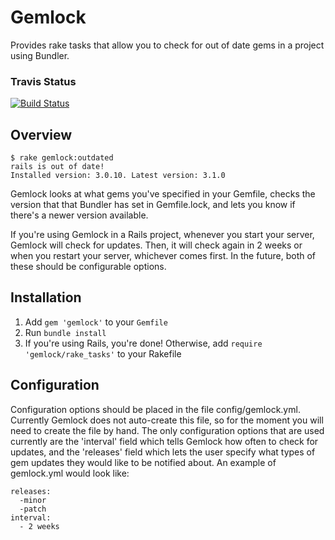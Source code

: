 Gemlock
=======

Provides rake tasks that allow you to check for out of date gems in a project
using Bundler.

### Travis Status

[![Build Status](https://secure.travis-ci.org/skalnik/gemlock.png)](http://travis-ci.org/skalnik/gemlock)

Overview
--------

    $ rake gemlock:outdated
    rails is out of date!
    Installed version: 3.0.10. Latest version: 3.1.0

Gemlock looks at what gems you've specified in your Gemfile, checks the version
that that Bundler has set in Gemfile.lock, and lets you know if there's a newer
version available.

If you're using Gemlock in a Rails project, whenever you start your server,
Gemlock will check for updates. Then, it will check again in 2 weeks or when
you restart your server, whichever comes first. In the future, both of these
should be configurable options.

Installation
------------

1. Add `gem 'gemlock'` to your `Gemfile`
2. Run `bundle install`
3. If you're using Rails, you're done! Otherwise, add `require 'gemlock/rake_tasks'` to your Rakefile

Configuration
-------------

Configuration options should be placed in the file config/gemlock.yml. Currently
Gemlock does not auto-create this file, so for the moment you will need to create
the file by hand. The only configuration options that are used currently are the 
'interval' field which tells Gemlock how often to check for updates, and the 
'releases' field which lets the user specify what types of gem updates they would
like to be notified about. An example of gemlock.yml would look like:

    releases:
      -minor
      -patch
    interval:
      - 2 weeks
